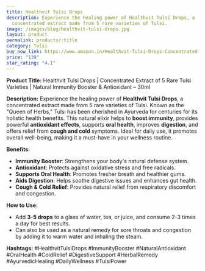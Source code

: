 ```yaml
---
title: Healthvit Tulsi Drops
description: Experience the healing power of Healthvit Tulsi Drops, a
  concentrated extract made from 5 rare varieties of Tulsi.
image: /images/blog/healthvit-tulsi-drops.jpg
layout: product
permalink: products/:title
category: Tulsi
buy_now_link: https://www.amazon.in/Healthvit-Tulsi-Drops-Concentrated-Anti-Oxidant/dp/B0719RZ64F/ref=sr_1_2_sspa?crid=1WSOVR85O2K5K&tag=ayushmonk-21
price: "139"
star_rating: "4.1"
---
```

**Product Title:** Healthvit Tulsi Drops | Concentrated Extract of 5 Rare Tulsi Varieties | Natural Immunity Booster & Antioxidant – 30ml

**Description:**
Experience the healing power of **Healthvit Tulsi Drops**, a concentrated extract made from 5 rare varieties of Tulsi. Known as the "Queen of Herbs," Tulsi has been cherished in Ayurveda for centuries for its holistic health benefits. This natural elixir helps to **boost immunity**, provides powerful **antioxidant effects**, supports **oral health**, improves **digestion**, and offers relief from **cough and cold** symptoms. Ideal for daily use, it promotes overall well-being, making it a must-have in your wellness routine.

**Benefits:**
- **Immunity Booster**: Strengthens your body's natural defense system.
- **Antioxidant**: Protects against oxidative stress and free radicals.
- **Supports Oral Health**: Promotes fresher breath and healthier gums.
- **Aids Digestion**: Helps soothe digestive issues and enhances gut health.
- **Cough & Cold Relief**: Provides natural relief from respiratory discomfort and congestion.

**How to Use:**
- Add **3-5 drops** to a glass of water, tea, or juice, and consume 2-3 times a day for best results.
- Can also be used as a natural remedy for sore throats and congestion by adding it to warm water and inhaling the steam.

**Hashtags:**
#HealthvitTulsiDrops #ImmunityBooster #NaturalAntioxidant #OralHealth #ColdRelief #DigestiveSupport #HerbalRemedy #AyurvedicHealing #DailyWellness #TulsiPower
